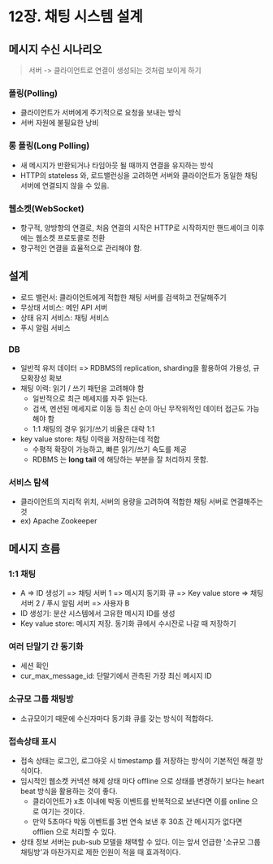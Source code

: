 # 12장. 채팅 시스템 설계
## 메시지 수신 시나리오
> 서버 -> 클라이언트로 연결이 생성되는 것처럼 보이게 하기

### 폴링(Polling)
- 클라이언트가 서버에게 주기적으로 요청을 보내는 방식
- 서버 자원에 불필요한 낭비

### 롱 폴링(Long Polling)
- 새 메시지가 반환되거나 타임아웃 될 때까지 연결을 유지하는 방식
- HTTP의 stateless 와, 로드밸런싱을 고려하면 서버와 클라이언트가 동일한 채팅 서버에 연결되지 않을 수 있음.


### 웹소켓(WebSocket)
- 항구적, 양방향의 연결로, 처음 연결의 시작은 HTTP로 시작하지만 핸드셰이크 이후에는 웹소켓 프로토콜로 전환
- 항구적인 연결을 효율적으로 관리해야 함.

## 설계
- 로드 밸런서: 클라이언트에게 적합한 채팅 서버를 검색하고 전달해주기
- 무상태 서비스: 메인 API 서버
- 상태 유지 서비스: 채팅 서비스
- 푸시 알림 서비스

### DB
- 일반적 유저 데이터 => RDBMS의 replication, sharding을 활용하여 가용성, 규모확장성 확보
- 채팅 이력: 읽기 / 쓰기 패턴을 고려해야 함
    - 일반적으로 최근 메세지를 자주 읽는다.
    - 검색, 멘션된 메세지로 이동 등 최신 순이 아닌 무작위적인 데이터 접근도 가능해야 함
    - 1:1 채팅의 경우 읽기/쓰기 비율은 대략 1:1
- key value store: 채팅 이력을 저장하는데 적합
  - 수평적 확장이 가능하고, 빠른 읽기/쓰기 속도를 제공
  - RDBMS 는 **long tail** 에 해당하는 부분을 잘 처리하지 못함. 

### 서비스 탐색
- 클라이언트의 지리적 위치, 서버의 용량을 고려하여 적합한 채팅 서버로 연결해주는 것
- ex) Apache Zookeeper

## 메시지 흐름
### 1:1 채팅
- A => ID 생성기 => 채팅 서버 1 => 메시지 동기화 큐 => Key value store => 채팅 서버 2 / 푸시 알림 서버 => 사용자 B
- ID 생성기: 분산 시스템에서 고유한 메시지 ID를 생성
- Key value store: 메시지 저장. 동기화 큐에서 수시잔로 나갈 때 저장하기

### 여러 단말기 간 동기화
- 세션 확인
- cur_max_message_id: 단말기에서 관측된 가장 최신 메시지 ID

### 소규모 그룹 채팅방
- 소규모이기 때문에 수신자마다 동기화 큐를 갖는 방식이 적합하다.

### 접속상태 표시
- 접속 상태는 로그인, 로그아웃 시 timestamp 를 저장하는 방식이 기본적인 해결 방식이다.
- 임시적인 웹소켓 커넥션 해제 상태 마다 offline 으로 상태를 변경하기 보다는 heart beat 방식을 활용하는 것이 좋다.
  - 클라이언트가 x초 이내에 박동 이벤트를 반복적으로 보낸다면 이를 online 으로 여기는 것이다.
  - 만약 5초마다 박동 이벤트를 3번 연속 보낸 후 30초 간 메시지가 없다면 offlien 으로 처리할 수 있다.
- 상태 정보 서버는 pub-sub 모델을 채택할 수 있다. 이는 앞서 언급한 '소규모 그룹 채팅방'과 마찬가지로 제한 인원이 적을 때 효과적이다.
